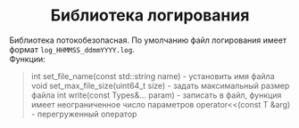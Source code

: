 <h1 align="center">Библиотека логирования</h1>

Библиотека потокобезопасная. По умолчанию файл логирования имеет формат `log_HHMMSS_ddmmYYYY.log`.
</br>Функции:
> int set_file_name(const std::string name) - установить имя файла
> void set_max_file_size(uint64_t size) - задать максимальный размер файла
> int write(const Types&... param) - записать в файл, функция имеет неограниченное число параметров
> operator<<(const T &arg) - перегруженный оператор
